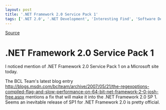 ```yaml
---
layout: post
title: '.NET Framework 2.0 Service Pack 1'
tags: ['.NET 2.0', '.NET Development', 'Interesting Find', 'Software Development', 'Visual Studio 2005', 'msmvps', 'May 2007']
---
```

[Source](http://blogs.msmvps.com/peterritchie/2007/05/22/net-framework-2-0-service-pack-1/ "Permalink to .NET Framework 2.0 Service Pack 1")

# .NET Framework 2.0 Service Pack 1

I noticed mention of .NET Framework 2.0 Service Pack 1 on a Microsoft site today.

The BCL Team's latest blog entry <http://blogs.msdn.com/bclteam/archive/2007/05/21/the-regexoptions-compiled-flag-and-slow-performance-on-64-bit-net-framework-2-0-josh-free.aspx> mentions a fix that will make it into the .NET Framework 2.0 SP 1. Seems an inevitable release of SP1 for .NET Framework 2.0 is pretty official.  


